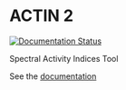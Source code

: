 # ACTIN 2

[![Documentation Status](https://readthedocs.org/projects/actin2/badge/?version=latest)](https://actin2.readthedocs.io/en/latest/?badge=latest)

Spectral Activity Indices Tool

See the [documentation](https://actin2.readthedocs.io/en/latest/index.html#)

